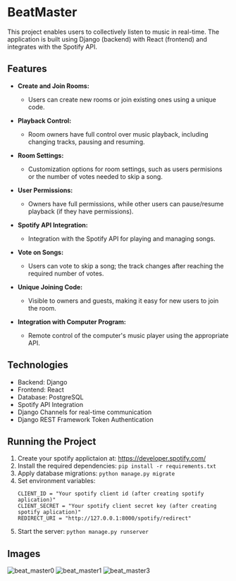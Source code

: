 # BeatMaster

This project enables users to collectively listen to music in real-time. The application is built using Django (backend) with React (frontend) and integrates with the Spotify API.

## Features

- **Create and Join Rooms:**
  - Users can create new rooms or join existing ones using a unique code.

- **Playback Control:**
  - Room owners have full control over music playback, including changing tracks, pausing and resuming.

- **Room Settings:**
  - Customization options for room settings, such as users permisions or the number of votes needed to skip a song.

- **User Permissions:**
  - Owners have full permissions, while other users can pause/resume playback (if they have permissions).

- **Spotify API Integration:**
  - Integration with the Spotify API for playing and managing songs.

- **Vote on Songs:**
  - Users can vote to skip a song; the track changes after reaching the required number of votes.

- **Unique Joining Code:**
  - Visible to owners and guests, making it easy for new users to join the room.

- **Integration with Computer Program:**
  - Remote control of the computer's music player using the appropriate API.

## Technologies

- Backend: Django
- Frontend: React
- Database: PostgreSQL
- Spotify API Integration
- Django Channels for real-time communication
- Django REST Framework Token Authentication

## Running the Project

1. Create your spotify applictaion at: https://developer.spotify.com/
2. Install the required dependencies: `pip install -r requirements.txt`
3. Apply database migrations: `python manage.py migrate`
4. Set environment variables:
    ```
    CLIENT_ID = "Your spotify client id (after creating spotify aplication)"
    CLIENT_SECRET = "Your spotify client secret key (after creating spotify aplication)"
    REDIRECT_URI = "http://127.0.0.1:8000/spotify/redirect"
    ```
5. Start the server: `python manage.py runserver`

## Images
![beat_master0](https://github.com/Szaneron/BeatMaster/assets/58951668/448f17b4-b930-47b9-8086-80a1ff9d1364)
![beat_master1](https://github.com/Szaneron/BeatMaster/assets/58951668/46efd647-669d-41bb-86ff-062fb5197435)
![beat_master3](https://github.com/Szaneron/BeatMaster/assets/58951668/85585258-dfe3-4b2f-a7c7-50a35b11fe0a)



